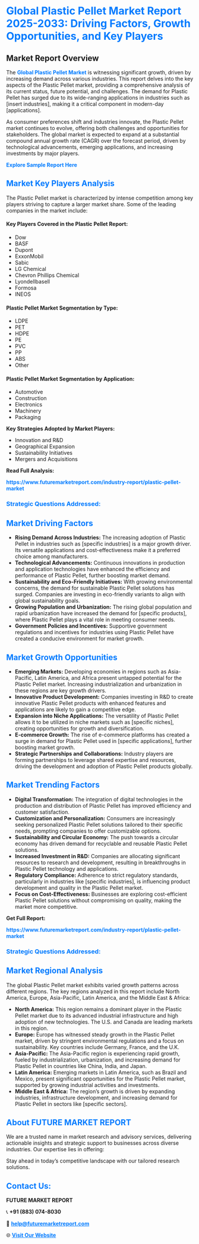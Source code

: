 <h1 style="color: #007BFF;">Global Plastic Pellet Market Report 2025-2033: Driving Factors, Growth Opportunities, and Key Players</h1>

<section id="overview">
<h2>Market Report Overview</h2>
<p>The <a href="https://www.futuremarketreport.com/industry-report/plastic-pellet-market" style="color: #007BFF; text-decoration: none;"><strong>Global Plastic Pellet Market</strong></a> is witnessing significant growth, driven by increasing demand across various industries. This report delves into the key aspects of the Plastic Pellet market, providing a comprehensive analysis of its current status, future potential, and challenges. The demand for Plastic Pellet has surged due to its wide-ranging applications in industries such as [insert industries], making it a critical component in modern-day [applications].</p>
<p>As consumer preferences shift and industries innovate, the Plastic Pellet market continues to evolve, offering both challenges and opportunities for stakeholders. The global market is expected to expand at a substantial compound annual growth rate (CAGR) over the forecast period, driven by technological advancements, emerging applications, and increasing investments by major players.</p>
</section>

<section id="overview">
<p><a href="https://www.futuremarketreport.com/request-sample/reportId=90503" style="color: #007BFF; text-decoration: none;"><strong>Explore Sample Report Here</strong></a></p>
</section>

<section id="key-players">
<h2 style="color: #007BFF;">Market Key Players Analysis</h2>
<p>The Plastic Pellet market is characterized by intense competition among key players striving to capture a larger market share. Some of the leading companies in the market include:</p>
<h4>Key Players Covered in the Plastic Pellet Report:</h4>
<ul><li>Dow</li><li>BASF</li><li>Dupont</li><li>ExxonMobil</li><li>Sabic</li><li>LG Chemical</li><li>Chevron Phillips Chemical</li><li>Lyondellbasell</li><li>Formosa</li><li>INEOS</li></ul>
<h4>Plastic Pellet Market Segmentation by Type:</h4>
<ul><li>LDPE</li><li>PET</li><li>HDPE</li><li>PE</li><li>PVC</li><li>PP</li><li>ABS</li><li>Other</li></ul>

<h4>Plastic Pellet Market Segmentation by Application:</h4>
<ul><li>Automotive</li><li>Construction</li><li>Electronics</li><li>Machinery</li><li>Packaging</li></ul>
<p><strong>Key Strategies Adopted by Market Players:</strong></p>
<ul>
<li>Innovation and R&D</li>
<li>Geographical Expansion</li>
<li>Sustainability Initiatives</li>
<li>Mergers and Acquisitions</li>
</ul>
</section>

<section>
<p><strong>Read Full Analysis: </strong></p><a href="https://www.futuremarketreport.com/industry-report/plastic-pellet-market" style="color: #007BFF; text-decoration: none;"><strong>https://www.futuremarketreport.com/industry-report/plastic-pellet-market</strong></a>
<h3 style="color: #007BFF;">Strategic Questions Addressed:</h3>
</section>

<section id="driving-factors">
<h2 style="color: #007BFF;">Market Driving Factors</h2>
<ul>
<li><strong>Rising Demand Across Industries:</strong> The increasing adoption of Plastic Pellet in industries such as [specific industries] is a major growth driver. Its versatile applications and cost-effectiveness make it a preferred choice among manufacturers.</li>
<li><strong>Technological Advancements:</strong> Continuous innovations in production and application technologies have enhanced the efficiency and performance of Plastic Pellet, further boosting market demand.</li>
<li><strong>Sustainability and Eco-Friendly Initiatives:</strong> With growing environmental concerns, the demand for sustainable Plastic Pellet solutions has surged. Companies are investing in eco-friendly variants to align with global sustainability goals.</li>
<li><strong>Growing Population and Urbanization:</strong> The rising global population and rapid urbanization have increased the demand for [specific products], where Plastic Pellet plays a vital role in meeting consumer needs.</li>
<li><strong>Government Policies and Incentives:</strong> Supportive government regulations and incentives for industries using Plastic Pellet have created a conducive environment for market growth.</li>
</ul>
</section>

<section id="growth-opportunities">
<h2 style="color: #007BFF;">Market Growth Opportunities</h2>
<ul>
<li><strong>Emerging Markets:</strong> Developing economies in regions such as Asia-Pacific, Latin America, and Africa present untapped potential for the Plastic Pellet market. Increasing industrialization and urbanization in these regions are key growth drivers.</li>
<li><strong>Innovative Product Development:</strong> Companies investing in R&D to create innovative Plastic Pellet products with enhanced features and applications are likely to gain a competitive edge.</li>
<li><strong>Expansion into Niche Applications:</strong> The versatility of Plastic Pellet allows it to be utilized in niche markets such as [specific niches], creating opportunities for growth and diversification.</li>
<li><strong>E-commerce Growth:</strong> The rise of e-commerce platforms has created a surge in demand for Plastic Pellet used in [specific applications], further boosting market growth.</li>
<li><strong>Strategic Partnerships and Collaborations:</strong> Industry players are forming partnerships to leverage shared expertise and resources, driving the development and adoption of Plastic Pellet products globally.</li>
</ul>
</section>

<section id="trending-factors">
<h2 style="color: #007BFF;">Market Trending Factors</h2>
<ul>
<li><strong>Digital Transformation:</strong> The integration of digital technologies in the production and distribution of Plastic Pellet has improved efficiency and customer satisfaction.</li>
<li><strong>Customization and Personalization:</strong> Consumers are increasingly seeking personalized Plastic Pellet solutions tailored to their specific needs, prompting companies to offer customizable options.</li>
<li><strong>Sustainability and Circular Economy:</strong> The push towards a circular economy has driven demand for recyclable and reusable Plastic Pellet solutions.</li>
<li><strong>Increased Investment in R&D:</strong> Companies are allocating significant resources to research and development, resulting in breakthroughs in Plastic Pellet technology and applications.</li>
<li><strong>Regulatory Compliance:</strong> Adherence to strict regulatory standards, particularly in industries like [specific industries], is influencing product development and quality in the Plastic Pellet market.</li>
<li><strong>Focus on Cost-Effectiveness:</strong> Businesses are exploring cost-efficient Plastic Pellet solutions without compromising on quality, making the market more competitive.</li>
</ul>
</section>

<section>
<p><strong>Get Full Report: </strong></p><a href="https://www.futuremarketreport.com/industry-report/plastic-pellet-market" style="color: #007BFF; text-decoration: none;"><strong>https://www.futuremarketreport.com/industry-report/plastic-pellet-market</strong></a>
<h3 style="color: #007BFF;">Strategic Questions Addressed:</h3>
</section>


<section id="regional-analysis">
<h2 style="color: #007BFF;">Market Regional Analysis</h2>
<p>The global Plastic Pellet market exhibits varied growth patterns across different regions. The key regions analyzed in this report include North America, Europe, Asia-Pacific, Latin America, and the Middle East & Africa:</p>
<ul>
<li><strong>North America:</strong> This region remains a dominant player in the Plastic Pellet market due to its advanced industrial infrastructure and high adoption of new technologies. The U.S. and Canada are leading markets in this region.</li>
<li><strong>Europe:</strong> Europe has witnessed steady growth in the Plastic Pellet market, driven by stringent environmental regulations and a focus on sustainability. Key countries include Germany, France, and the U.K.</li>
<li><strong>Asia-Pacific:</strong> The Asia-Pacific region is experiencing rapid growth, fueled by industrialization, urbanization, and increasing demand for Plastic Pellet in countries like China, India, and Japan.</li>
<li><strong>Latin America:</strong> Emerging markets in Latin America, such as Brazil and Mexico, present significant opportunities for the Plastic Pellet market, supported by growing industrial activities and investments.</li>
<li><strong>Middle East & Africa:</strong> The region’s growth is driven by expanding industries, infrastructure development, and increasing demand for Plastic Pellet in sectors like [specific sectors].</li>
</ul>
</section>

<footer>
<h2 style="color: #007BFF;">About FUTURE MARKET REPORT</h2>
<p>We are a trusted name in market research and advisory services, delivering actionable insights and strategic support to businesses across diverse industries. Our expertise lies in offering:</p>

<p>Stay ahead in today’s competitive landscape with our tailored research solutions.</p>

<h2 style="color: #007BFF;">Contact Us:</h2>
<p><strong>FUTURE MARKET REPORT</strong></p>
<p>📞 <strong>+91 (883) 074-8030</strong></p>
<p>📧 <strong><a href="mailto:help@futuremarketreport.com" style="color: #007BFF;">help@futuremarketreport.com</a></strong></p>
<p>🌐 <strong><a href="https://www.futuremarketreport.com/" style="color: #007BFF;">Visit Our Website</a></strong></p>
</footer>